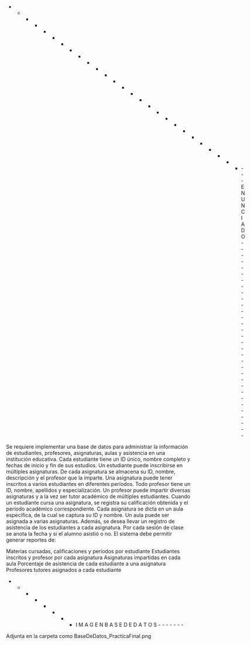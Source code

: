  - - - - - - - - - - - - - - - - - - - - - - - - - - - -- -  E N U N C I A D O - - - - - - - - - - - - - - - - - - - - - - - - - - - - - - - -

 Se requiere implementar una base de datos para administrar la información de estudiantes, profesores, asignaturas, aulas y asistencia en una institución educativa.
Cada estudiante tiene un ID único, nombre completo y fechas de inicio y fin de sus estudios. Un estudiante puede inscribirse en múltiples asignaturas. De cada asignatura se almacena su ID, nombre, descripción y el profesor que la imparte. Una asignatura puede tener inscritos a varios estudiantes en diferentes períodos.
Todo profesor tiene un ID, nombre, apellidos y especialización. Un profesor puede impartir diversas asignaturas y a la vez ser tutor académico de múltiples estudiantes.
Cuando un estudiante cursa una asignatura, se registra su calificación obtenida y el período académico correspondiente. Cada asignatura se dicta en un aula específica, de la cual se captura su ID y nombre. Un aula puede ser asignada a varias asignaturas.
Además, se desea llevar un registro de asistencia de los estudiantes a cada asignatura. Por cada sesión de clase se anota la fecha y si el alumno asistió o no.
El sistema debe permitir generar reportes de:

Materias cursadas, calificaciones y períodos por estudiante
Estudiantes inscritos y profesor por cada asignatura
Asignaturas impartidas en cada aula
Porcentaje de asistencia de cada estudiante a una asignatura
Profesores tutores asignados a cada estudiante



- - - - - - - - I M A G E N     B A S E     D E     D A T O S - - - - - - -

Adjunta en la carpeta como BaseDeDatos_PracticaFinal.png




